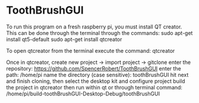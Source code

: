 # ToothBrushGUI

To run this program on a fresh raspberry pi, you must install QT creator. This can be done through the terminal through the commands:
sudo apt-get install qt5-default
sudo apt-get install qtcreator

To open qtcreator from the terminal execute the command: 
qtcreator

Once in qtcreator, create new project -> import project -> gitclone
enter the repository: https://github.com/SpencerRobert/ToothBrushGUI
enter the path: /home/pi
name the directory (case sensitive): toothBrushGUI
hit next and finish cloning, then select the desktop kit and configure project
build the project in qtcreator
then run within qt or through terminal command: /home/pi/build-toothBrushGUI-Desktop-Debug/toothBrushGUI
